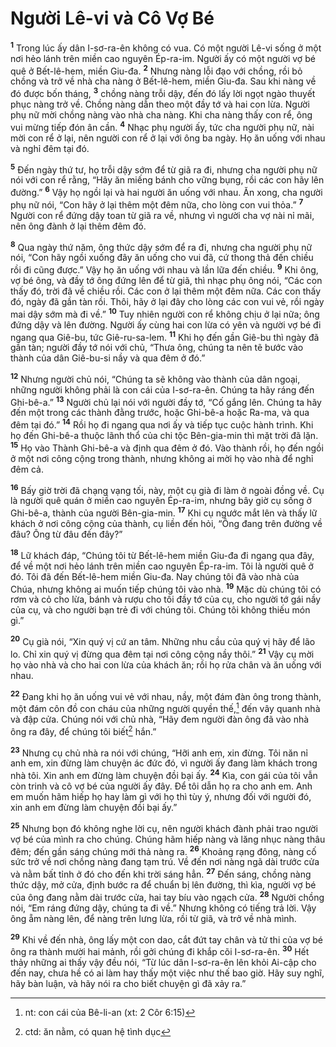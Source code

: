 # Người Lê-vi và Cô Vợ Bé
<sup><b>1</b></sup> Trong lúc ấy dân I-sơ-ra-ên không có vua. Có một người Lê-vi sống ở một nơi hẻo lánh trên miền cao nguyên Ép-ra-im. Người ấy có một người vợ bé quê ở Bết-lê-hem, miền Giu-đa. <sup><b>2</b></sup> Nhưng nàng lỗi đạo với chồng, rồi bỏ chồng và trở về nhà cha nàng ở Bết-lê-hem, miền Giu-đa. Sau khi nàng về đó được bốn tháng, <sup><b>3</b></sup> chồng nàng trỗi dậy, đến đó lấy lời ngọt ngào thuyết phục nàng trở về. Chồng nàng dẫn theo một đầy tớ và hai con lừa. Người phụ nữ mời chồng nàng vào nhà cha nàng. Khi cha nàng thấy con rể, ông vui mừng tiếp đón ân cần. <sup><b>4</b></sup> Nhạc phụ người ấy, tức cha người phụ nữ, nài mời con rể ở lại, nên người con rể ở lại với ông ba ngày. Họ ăn uống với nhau và nghỉ đêm tại đó.

<sup><b>5</b></sup> Ðến ngày thứ tư, họ trỗi dậy sớm để từ giã ra đi, nhưng cha người phụ nữ nói với con rể rằng, “Hãy ăn miếng bánh cho vững bụng, rồi các con hãy lên đường.” <sup><b>6</b></sup> Vậy họ ngồi lại và hai người ăn uống với nhau. Ăn xong, cha người phụ nữ nói, “Con hãy ở lại thêm một đêm nữa, cho lòng con vui thỏa.” <sup><b>7</b></sup> Người con rể đứng dậy toan từ giã ra về, nhưng vì người cha vợ nài nỉ mãi, nên ông đành ở lại thêm đêm đó.

<sup><b>8</b></sup> Qua ngày thứ năm, ông thức dậy sớm để ra đi, nhưng cha người phụ nữ nói, “Con hãy ngồi xuống đây ăn uống cho vui đã, cứ thong thả đến chiều rồi đi cũng được.” Vậy họ ăn uống với nhau và lần lữa đến chiều. <sup><b>9</b></sup> Khi ông, vợ bé ông, và đầy tớ ông đứng lên để từ giã, thì nhạc phụ ông nói, “Các con thấy đó, trời đã về chiều rồi. Các con ở lại thêm một đêm nữa. Các con thấy đó, ngày đã gần tàn rồi. Thôi, hãy ở lại đây cho lòng các con vui vẻ, rồi ngày mai dậy sớm mà đi về.” <sup><b>10</b></sup> Tuy nhiên người con rể không chịu ở lại nữa; ông đứng dậy và lên đường. Người ấy cùng hai con lừa có yên và người vợ bé đi ngang qua Giê-bu, tức Giê-ru-sa-lem. <sup><b>11</b></sup> Khi họ đến gần Giê-bu thì ngày đã gần tàn; người đầy tớ nói với chủ, “Thưa ông, chúng ta nên tẽ bước vào thành của dân Giê-bu-si nầy và qua đêm ở đó.”

<sup><b>12</b></sup> Nhưng người chủ nói, “Chúng ta sẽ không vào thành của dân ngoại, những người không phải là con cái của I-sơ-ra-ên. Chúng ta hãy ráng đến Ghi-bê-a.” <sup><b>13</b></sup> Người chủ lại nói với người đầy tớ, “Cố gắng lên. Chúng ta hãy đến một trong các thành đằng trước, hoặc Ghi-bê-a hoặc Ra-ma, và qua đêm tại đó.” <sup><b>14</b></sup> Rồi họ đi ngang qua nơi ấy và tiếp tục cuộc hành trình. Khi họ đến Ghi-bê-a thuộc lãnh thổ của chi tộc Bên-gia-min thì mặt trời đã lặn. <sup><b>15</b></sup> Họ vào Thành Ghi-bê-a và định qua đêm ở đó. Vào thành rồi, họ đến ngồi ở một nơi công cộng trong thành, nhưng không ai mời họ vào nhà để nghỉ đêm cả.

<sup><b>16</b></sup> Bấy giờ trời đã chạng vạng tối, này, một cụ già đi làm ở ngoài đồng về. Cụ là người quê quán ở miền cao nguyên Ép-ra-im, nhưng bây giờ cụ sống ở Ghi-bê-a, thành của người Bên-gia-min. <sup><b>17</b></sup> Khi cụ ngước mắt lên và thấy lữ khách ở nơi công cộng của thành, cụ liền đến hỏi, “Ông đang trên đường về đâu? Ông từ đâu đến đây?”

<sup><b>18</b></sup> Lữ khách đáp, “Chúng tôi từ Bết-lê-hem miền Giu-đa đi ngang qua đây, để về một nơi hẻo lánh trên miền cao nguyên Ép-ra-im. Tôi là người quê ở đó. Tôi đã đến Bết-lê-hem miền Giu-đa. Nay chúng tôi đã vào nhà của Chúa, nhưng không ai muốn tiếp chúng tôi vào nhà. <sup><b>19</b></sup> Mặc dù chúng tôi có rơm và cỏ cho lừa, bánh và rượu cho tôi đầy tớ của cụ, cho người tớ gái nầy của cụ, và cho người bạn trẻ đi với chúng tôi. Chúng tôi không thiếu món gì.”

<sup><b>20</b></sup> Cụ già nói, “Xin quý vị cứ an tâm. Những nhu cầu của quý vị hãy để lão lo. Chỉ xin quý vị đừng qua đêm tại nơi công cộng nầy thôi.” <sup><b>21</b></sup> Vậy cụ mời họ vào nhà và cho hai con lừa của khách ăn; rồi họ rửa chân và ăn uống với nhau.

<sup><b>22</b></sup> Ðang khi họ ăn uống vui vẻ với nhau, nầy, một đám đàn ông trong thành, một đám côn đồ con cháu của những người quyền thế,[^1-cc1acadd-b51d-4906-8d8e-ffc6ca2f4084] đến vây quanh nhà và đập cửa. Chúng nói với chủ nhà, “Hãy đem người đàn ông đã vào nhà ông ra đây, để chúng tôi biết[^2-cc1acadd-b51d-4906-8d8e-ffc6ca2f4084] hắn.”

<sup><b>23</b></sup> Nhưng cụ chủ nhà ra nói với chúng, “Hỡi anh em, xin đừng. Tôi năn nỉ anh em, xin đừng làm chuyện ác đức đó, vì người ấy đang làm khách trong nhà tôi. Xin anh em đừng làm chuyện đồi bại ấy. <sup><b>24</b></sup> Kìa, con gái của tôi vẫn còn trinh và cô vợ bé của người ấy đây. Ðể tôi dẫn họ ra cho anh em. Anh em muốn hãm hiếp họ hay làm gì với họ thì tùy ý, nhưng đối với người đó, xin anh em đừng làm chuyện đồi bại ấy.”

<sup><b>25</b></sup> Nhưng bọn đó không nghe lời cụ, nên người khách đành phải trao người vợ bé của mình ra cho chúng. Chúng hãm hiếp nàng và lăng nhục nàng thâu đêm; đến gần sáng chúng mới thả nàng ra. <sup><b>26</b></sup> Khoảng rạng đông, nàng cố sức trở về nơi chồng nàng đang tạm trú. Về đến nơi nàng ngã dài trước cửa và nằm bất tỉnh ở đó cho đến khi trời sáng hẳn. <sup><b>27</b></sup> Ðến sáng, chồng nàng thức dậy, mở cửa, định bước ra để chuẩn bị lên đường, thì kìa, người vợ bé của ông đang nằm dài trước cửa, hai tay bíu vào ngạch cửa. <sup><b>28</b></sup> Người chồng nói, “Em ráng đứng dậy, chúng ta đi về.” Nhưng không có tiếng trả lời. Vậy ông ẵm nàng lên, để nàng trên lưng lừa, rồi từ giã, và trở về nhà mình.

<sup><b>29</b></sup> Khi về đến nhà, ông lấy một con dao, cắt đứt tay chân và tử thi của vợ bé ông ra thành mười hai mảnh, rồi gởi chúng đi khắp cõi I-sơ-ra-ên. <sup><b>30</b></sup> Hết thảy những ai thấy vậy đều nói, “Từ lúc dân I-sơ-ra-ên lên khỏi Ai-cập cho đến nay, chưa hề có ai làm hay thấy một việc như thế bao giờ. Hãy suy nghĩ, hãy bàn luận, và hãy nói ra cho biết chuyện gì đã xảy ra.”

[^1-cc1acadd-b51d-4906-8d8e-ffc6ca2f4084]: nt: con cái của Bê-li-an (xt: 2 Côr 6:15)
[^2-cc1acadd-b51d-4906-8d8e-ffc6ca2f4084]: ctd: ăn nằm, có quan hệ tình dục